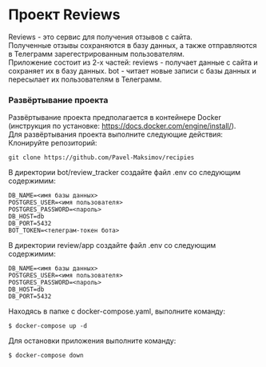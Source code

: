 # Проект Reviews
Reviews - это сервис для получения отзывов с сайта.<br>
Полученные отзывы сохраняются в базу данных, а также отправляются в Телеграмм зарегестрированным пользователям.<br>
Приложение состоит из 2-х частей:
reviews - получает данные с сайта и сохраняет их в базу данных.
bot - читает новые записи с базы данных и пересылает их пользователям в Телеграмм.
### Развёртывание проекта <br>
Развёртывание проекта предполагается в контейнере Docker 
(инструкция по установке: https://docs.docker.com/engine/install/). <br>
Для развёртывания проекта выполните следующие действия:<br>
Клонируйте репозиторий:
```
git clone https://github.com/Pavel-Maksimov/recipies
```
В директории bot/review_tracker создайте файл .env со следующим содержимим:
```
DB_NAME=<имя базы данных>
POSTGRES_USER=<имя пользователя>
POSTGRES_PASSWORD=<пароль>
DB_HOST=db
DB_PORT=5432
BOT_TOKEN=<телеграм-токен бота>
```
В директории review/app создайте файл .env со следующим содержимим:
```
DB_NAME=<имя базы данных>
POSTGRES_USER=<имя пользователя>
POSTGRES_PASSWORD=<пароль>
DB_HOST=db
DB_PORT=5432
```
Находясь в папке с docker-compose.yaml, выполните команду:
```
$ docker-compose up -d
```

Для остановки приложения выполните команду:
```
$ docker-compose down
```
